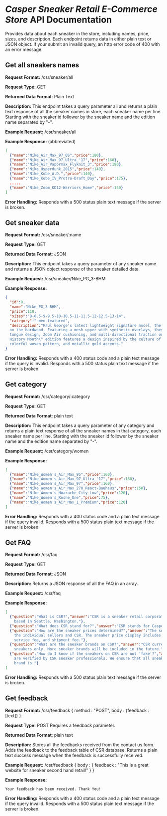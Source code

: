 # *Casper Sneaker Retail E-Commerce Store* API Documentation
Provides data about each sneaker in the store, including names, price, sizes, and description. Each
endpoint returns data in either plain text or JSON object. If your submit an invalid query, an http
error code of 400 with an error message.

## Get all sneakers names
**Request Format:** /csr/sneaker/all

**Request Type:** GET

**Returned Data Format**: Plain Text

**Description:** This endpoint takes a query parameter all and returns a plain text response of all
                 the sneaker names in store, each sneaker name per line. Starting with the sneaker
                 id follower by the sneaker name and the edition name separated by "-".

**Example Request:** /csr/sneaker/all

**Example Response:** (abbreviated)

```json
[
  {"name":"Nike_Air_Max_97_QS","price":180},
  {"name":"Nike_Air_Max_97_Ultra_'17","price":160},
  {"name":"Nike_Air_Vapormax_Flyknit_3","price":190},
  {"name":"Nike_Hyperdunk_2015","price":140},
  {"name":"Nike_Kobe_A.D.","price":140},
  {"name":"Nike_Kobe_IV_Protro-Draft_Day","price":175},
  .....
  {"name":"Nike_Zoom_KD12-Warriors_Home","price":150}
]
```

**Error Handling:**
Responds with a 500 status plain text message if the server is broken.

## Get sneaker data
**Request Format:** /csr/sneaker/:name

**Request Type:** GET

**Returned Data Format**: JSON

**Description:** This endpoint takes a query parameter of any sneaker name and returns a JSON
                 object response of the sneaker detailed data.

**Example Request:** /csr/sneaker/Nike_PG_3-BHM

**Example Response:**

```json
{
  "id":8,
  "name":"Nike_PG_3-BHM",
  "price":110,
  "sizes":"8-8.5-9-9.5-10-10.5-11-11.5-12-12.5-13-14",
  "category":"-men-featured",
  "description":"Paul George's latest lightweight signature model, the Nike PG3 is built to excel
  on the hardwood. Featuring a mesh upper with synthetic overlays, they also have an integrated
  tongue design, Zoom Air cushioning, and multi-directional traction on the outsole. This \"Black
  History Month\" edition features a design inspired by the culture of the Congo, including
  colorful woven pattern, and metallic gold accents."
}
```

**Error Handling:**
Responds with a 400 status code and a plain text message if the query is invalid. Responds with a
500 status plain text message if the server is broken.

## Get category
**Request Format:** /csr/category/:category

**Request Type:** GET

**Returned Data Format**: plain text

**Description:** This endpoint takes a query parameter of any category and returns a plain text
                 response of all the sneaker names in that category, each sneaker name per line.
                 Starting with the sneaker id follower by the sneaker name and the edition name
                 separated by "-".

**Example Request:** /csr/category/women

**Example Response:**

```json
[
  {"name":"Nike_Women's_Air_Max_95","price":160},
  {"name":"Nike_Women's_Air_Max_97_Ultra_'17","price":160},
  {"name":"Nike_Women's_Air_Max_97","price":160},
  {"name":"Nike_Women's_Air_Max_270_React-Bauhaus","price":150},
  {"name":"Nike_Women's_Huarache_City_Low","price":120},
  {"name":"Nike_Women's_Roshe_One","price":75},
  {"name":"Nike_Women's_Air_Max_1_Premium","price":120}
]
```

**Error Handling:**
Responds with a 400 status code and a plain text message if the query invalid. Responds with a
500 status plain text message if the server is broken.

## Get FAQ
**Request Format:** /csr/faq

**Request Type:** GET

**Returned Data Format**: JSON

**Description:** Returns a JSON response of all the FAQ in an array.

**Example Request:** /csr/faq

**Example Response:**

```json
[
  {"question":"What is CSR?","answer":"CSR is a sneaker retail corporation founded in 2019,
    based in Seattle, Washington."},
  {"question":"What does CSR stand for?","answer":"CSR stands for Casper's Sneaker Retail. "},
  {"question":"How are the sneaker prices determined?","answer":"The sneaker prices are set by
    the individual sellers and CSR. The sneaker price display includes the cost of the sneaker,
    service fee, and shipment fee."},
  {"question":"What are the sneaker brands on CSR?","answer":"CSR currently sells Nike brand
    sneakers only. More sneaker brands will be included in the future."},
  {"question":"How do I know if the sneakers on CSR are not 'fake'?","answer":"All sneakers on CSR
    are verified by CSR sneaker professionals. We ensure that all sneakers are as real as our
    brand is."}
]
```

**Error Handling:**
Responds with a 500 status plain text message if the server is broken.

## Get feedback
**Request Format:** /csr/feedback
                    { method : "POST", body : {feedback : [text]} }

**Request Type:** POST
                  Requires a feedback parameter.

**Returned Data Format**: plain text

**Description:** Stores all the feedbacks received from the contact us form. Adds the feedback to
                the feedback table of CSR database. Returns a plain text success message when the
                feedback is successfully received.

**Example Request:** /csr/feedback
                    {
                      body : {
                        feedback : "This is a great website for sneaker second hand retail!"
                      }
                    }

**Example Response:**

```
Your feedback has been received. Thank You!
```

**Error Handling:**
Responds with a 400 status code and a plain text message if the query invalid. Responds with a
500 status plain text message if the server is broken.

